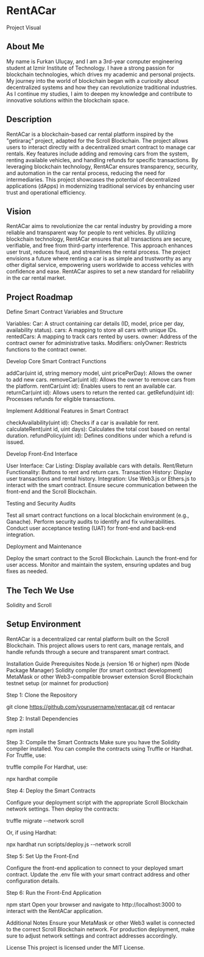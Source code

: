 # RentACar

Project Visual

## About Me

My name is Furkan Uluçay, and I am a 3rd-year computer engineering student at Izmir Institute of Technology. I have a strong passion for blockchain technologies, which drives my academic and personal projects. My journey into the world of blockchain began with a curiosity about decentralized systems and how they can revolutionize traditional industries. As I continue my studies, I aim to deepen my knowledge and contribute to innovative solutions within the blockchain space.

## Description

RentACar is a blockchain-based car rental platform inspired by the "getiraraç" project, adapted for the Scroll Blockchain. The project allows users to interact directly with a decentralized smart contract to manage car rentals. Key features include adding and removing cars from the system, renting available vehicles, and handling refunds for specific transactions. By leveraging blockchain technology, RentACar ensures transparency, security, and automation in the car rental process, reducing the need for intermediaries. This project showcases the potential of decentralized applications (dApps) in modernizing traditional services by enhancing user trust and operational efficiency.

## Vision

RentACar aims to revolutionize the car rental industry by providing a more reliable and transparent way for people to rent vehicles. By utilizing blockchain technology, RentACar ensures that all transactions are secure, verifiable, and free from third-party interference. This approach enhances user trust, reduces fraud, and streamlines the rental process. The project envisions a future where renting a car is as simple and trustworthy as any other digital service, empowering users worldwide to access vehicles with confidence and ease. RentACar aspires to set a new standard for reliability in the car rental market.

## Project Roadmap

Define Smart Contract Variables and Structure

Variables:
Car: A struct containing car details (ID, model, price per day, availability status).
cars: A mapping to store all cars with unique IDs.
rentedCars: A mapping to track cars rented by users.
owner: Address of the contract owner for administrative tasks.
Modifiers:
onlyOwner: Restricts functions to the contract owner.

Develop Core Smart Contract Functions

addCar(uint id, string memory model, uint pricePerDay): Allows the owner to add new cars.
removeCar(uint id): Allows the owner to remove cars from the platform.
rentCar(uint id): Enables users to rent an available car.
returnCar(uint id): Allows users to return the rented car.
getRefund(uint id): Processes refunds for eligible transactions.

Implement Additional Features in Smart Contract

checkAvailability(uint id): Checks if a car is available for rent.
calculateRent(uint id, uint days): Calculates the total cost based on rental duration.
refundPolicy(uint id): Defines conditions under which a refund is issued.

Develop Front-End Interface

User Interface:
Car Listing: Display available cars with details.
Rent/Return Functionality: Buttons to rent and return cars.
Transaction History: Display user transactions and rental history.
Integration:
Use Web3.js or Ethers.js to interact with the smart contract.
Ensure secure communication between the front-end and the Scroll Blockchain.

Testing and Security Audits

Test all smart contract functions on a local blockchain environment (e.g., Ganache).
Perform security audits to identify and fix vulnerabilities.
Conduct user acceptance testing (UAT) for front-end and back-end integration.

Deployment and Maintenance

Deploy the smart contract to the Scroll Blockchain.
Launch the front-end for user access.
Monitor and maintain the system, ensuring updates and bug fixes as needed.

## The Tech We Use

Solidity and Scroll

## Setup Environment

RentACar is a decentralized car rental platform built on the Scroll Blockchain. This project allows users to rent cars, manage rentals, and handle refunds through a secure and transparent smart contract.

Installation Guide
Prerequisites
Node.js (version 16 or higher)
npm (Node Package Manager)
Solidity compiler (for smart contract development)
MetaMask or other Web3-compatible browser extension
Scroll Blockchain testnet setup (or mainnet for production)

Step 1: Clone the Repository

git clone https://github.com/yourusername/rentacar.git
cd rentacar

Step 2: Install Dependencies

npm install

Step 3: Compile the Smart Contracts
Make sure you have the Solidity compiler installed. You can compile the contracts using Truffle or Hardhat. For Truffle, use:

truffle compile
For Hardhat, use:

npx hardhat compile

Step 4: Deploy the Smart Contracts

Configure your deployment script with the appropriate Scroll Blockchain network settings. Then deploy the contracts:

truffle migrate --network scroll

Or, if using Hardhat:

npx hardhat run scripts/deploy.js --network scroll

Step 5: Set Up the Front-End

Configure the front-end application to connect to your deployed smart contract. Update the .env file with your smart contract address and other configuration details.

Step 6: Run the Front-End Application

npm start
Open your browser and navigate to http://localhost:3000 to interact with the RentACar application.

Additional Notes
Ensure your MetaMask or other Web3 wallet is connected to the correct Scroll Blockchain network.
For production deployment, make sure to adjust network settings and contract addresses accordingly.

License
This project is licensed under the MIT License.
